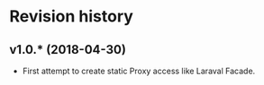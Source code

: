 Revision history
=================================



v1.0.* (2018-04-30)
---------------------------------

* First attempt to create static Proxy access like Laraval Facade.
